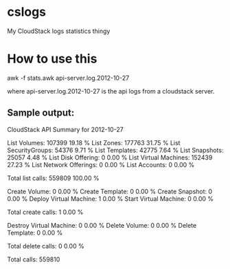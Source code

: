 cslogs
======

My CloudStack logs statistics thingy

# How to use this

awk -f stats.awk api-server.log.2012-10-27

where api-server.log.2012-10-27 is the api logs from a cloudstack server.

## Sample output:

CloudStack API Summary for 2012-10-27

List Volumes:              107399  19.18 %
List Zones:                177763  31.75 %
List SecurityGroups:       54376    9.71 %
List Templates:            42775    7.64 %
List Snapshots:            25057    4.48 %
List Disk Offering:        0        0.00 %
List Virtual Machines:     152439  27.23 %
List Network Offerings:    0        0.00 %
List Accounts:             0        0.00 %


Total list calls:          559809 100.00 %

Create Volume:             0        0.00 %
Create Template:           0        0.00 %
Create Snapshot:           0        0.00 %
Deploy Virtual Machine:    1        0.00 %
Start Virtual Machine:     0        0.00 %


Total create calls:        1        0.00 %

Destroy Virtual Machine:   0        0.00 %
Delete Volume:             0        0.00 %
Delete Template:           0        0.00 %


Total delete calls:        0        0.00 %

Total calls:               559810
